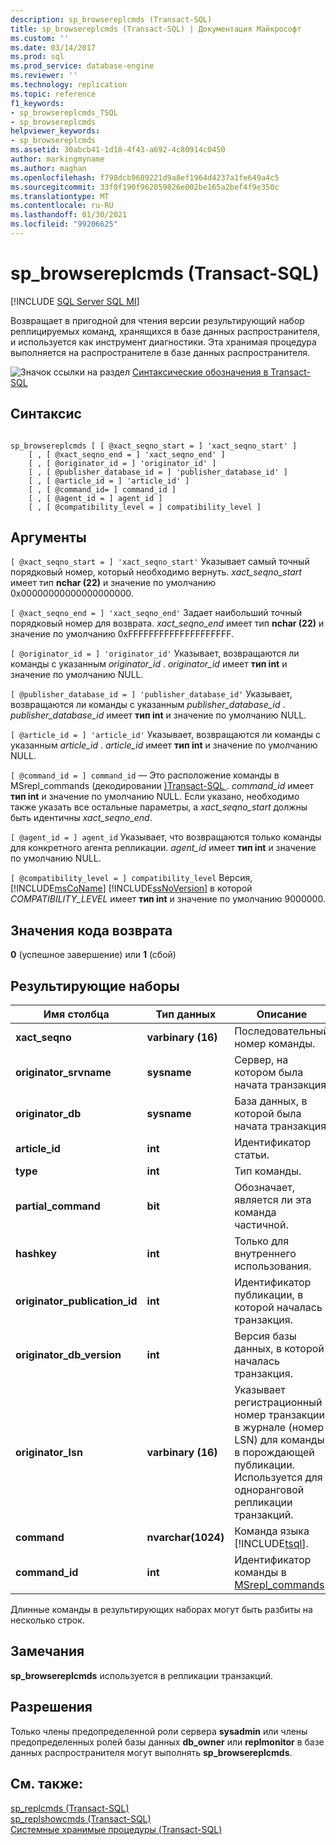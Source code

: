 ```yaml
---
description: sp_browsereplcmds (Transact-SQL)
title: sp_browsereplcmds (Transact-SQL) | Документация Майкрософт
ms.custom: ''
ms.date: 03/14/2017
ms.prod: sql
ms.prod_service: database-engine
ms.reviewer: ''
ms.technology: replication
ms.topic: reference
f1_keywords:
- sp_browsereplcmds_TSQL
- sp_browsereplcmds
helpviewer_keywords:
- sp_browsereplcmds
ms.assetid: 30abcb41-1d18-4f43-a692-4c80914c0450
author: markingmyname
ms.author: maghan
ms.openlocfilehash: f798dcb9689221d9a8ef1964d4237a1fe649a4c5
ms.sourcegitcommit: 33f0f190f962059826e002be165a2bef4f9e350c
ms.translationtype: MT
ms.contentlocale: ru-RU
ms.lasthandoff: 01/30/2021
ms.locfileid: "99206625"
---
```

# <a name="sp_browsereplcmds-transact-sql"></a>sp_browsereplcmds (Transact-SQL)
[!INCLUDE [SQL Server SQL MI](../../includes/applies-to-version/sql-asdbmi.md)]

  Возвращает в пригодной для чтения версии результирующий набор реплицируемых команд, хранящихся в базе данных распространителя, и используется как инструмент диагностики. Эта хранимая процедура выполняется на распространителе в базе данных распространителя.  
  
 ![Значок ссылки на раздел](../../database-engine/configure-windows/media/topic-link.gif "Значок ссылки на раздел") [Синтаксические обозначения в Transact-SQL](../../t-sql/language-elements/transact-sql-syntax-conventions-transact-sql.md)  
  
## <a name="syntax"></a>Синтаксис  
  
```  
  
sp_browsereplcmds [ [ @xact_seqno_start = ] 'xact_seqno_start' ]  
    [ , [ @xact_seqno_end = ] 'xact_seqno_end' ]   
    [ , [ @originator_id = ] 'originator_id' ]  
    [ , [ @publisher_database_id = ] 'publisher_database_id' ]  
    [ , [ @article_id = ] 'article_id' ]  
    [ , [ @command_id= ] command_id ]  
    [ , [ @agent_id = ] agent_id ]  
    [ , [ @compatibility_level = ] compatibility_level ]  
```  
  
## <a name="arguments"></a>Аргументы  
`[ @xact_seqno_start = ] 'xact_seqno_start'` Указывает самый точный порядковый номер, который необходимо вернуть. *xact_seqno_start* имеет тип **nchar (22)** и значение по умолчанию 0x00000000000000000000.  
  
`[ @xact_seqno_end = ] 'xact_seqno_end'` Задает наибольший точный порядковый номер для возврата. *xact_seqno_end* имеет тип **nchar (22)** и значение по умолчанию 0xFFFFFFFFFFFFFFFFFFFF.  
  
`[ @originator_id = ] 'originator_id'` Указывает, возвращаются ли команды с указанным *originator_id* . *originator_id* имеет **тип int** и значение по умолчанию NULL.  
  
`[ @publisher_database_id = ] 'publisher_database_id'` Указывает, возвращаются ли команды с указанным *publisher_database_id* . *publisher_database_id* имеет **тип int** и значение по умолчанию NULL.  
  
`[ @article_id = ] 'article_id'` Указывает, возвращаются ли команды с указанным *article_id* . *article_id* имеет **тип int** и значение по умолчанию NULL.  
  
`[ @command_id = ] command_id` — Это расположение команды в MSrepl_commands &#40;декодировании [&#41;Transact-SQL ](../../relational-databases/system-tables/msrepl-commands-transact-sql.md) . *command_id* имеет **тип int** и значение по умолчанию NULL. Если указано, необходимо также указать все остальные параметры, а *xact_seqno_start* должны быть идентичны *xact_seqno_end*.  
  
`[ @agent_id = ] agent_id` Указывает, что возвращаются только команды для конкретного агента репликации. *agent_id* имеет **тип int** и значение по умолчанию NULL.  
  
`[ @compatibility_level = ] compatibility_level` Версия, [!INCLUDE[msCoName](../../includes/msconame-md.md)] [!INCLUDE[ssNoVersion](../../includes/ssnoversion-md.md)] в которой *COMPATIBILITY_LEVEL* имеет **тип int** и значение по умолчанию 9000000.  
  
## <a name="return-code-values"></a>Значения кода возврата  
 **0** (успешное завершение) или **1** (сбой)  
  
## <a name="result-sets"></a>Результирующие наборы  
  
|Имя столбца|Тип данных|Описание|  
|-----------------|---------------|-----------------|  
|**xact_seqno**|**varbinary (16)**|Последовательный номер команды.|  
|**originator_srvname**|**sysname**|Сервер, на котором была начата транзакция.|  
|**originator_db**|**sysname**|База данных, в которой была начата транзакция.|  
|**article_id**|**int**|Идентификатор статьи.|  
|**type**|**int**|Тип команды.|  
|**partial_command**|**bit**|Обозначает, является ли эта команда частичной.|  
|**hashkey**|**int**|Только для внутреннего использования.|  
|**originator_publication_id**|**int**|Идентификатор публикации, в которой началась транзакция.|  
|**originator_db_version**|**int**|Версия базы данных, в которой началась транзакция.|  
|**originator_lsn**|**varbinary (16)**|Указывает регистрационный номер транзакции в журнале (номер LSN) для команды в порождающей публикации. Используется для одноранговой репликации транзакций.|  
|**command**|**nvarchar(1024)**|Команда языка [!INCLUDE[tsql](../../includes/tsql-md.md)].|  
|**command_id**|**int**|Идентификатор команды в [MSrepl_commands](../../relational-databases/system-tables/msrepl-commands-transact-sql.md).|  
  
 Длинные команды в результирующих наборах могут быть разбиты на несколько строк.  
  
## <a name="remarks"></a>Замечания  
 **sp_browsereplcmds** используется в репликации транзакций.  
  
## <a name="permissions"></a>Разрешения  
 Только члены предопределенной роли сервера **sysadmin** или члены предопределенных ролей базы данных **db_owner** или **replmonitor** в базе данных распространителя могут выполнять **sp_browsereplcmds**.  
  
## <a name="see-also"></a>См. также:  
 [sp_replcmds (Transact-SQL)](../../relational-databases/system-stored-procedures/sp-replcmds-transact-sql.md)   
 [sp_replshowcmds &#40;Transact-SQL&#41;](../../relational-databases/system-stored-procedures/sp-replshowcmds-transact-sql.md)   
 [Системные хранимые процедуры (Transact-SQL)](../../relational-databases/system-stored-procedures/system-stored-procedures-transact-sql.md)  
  
  
